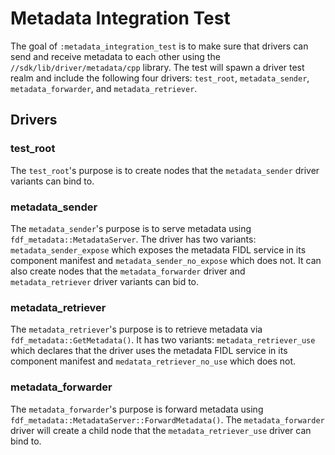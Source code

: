 # Metadata Integration Test
The goal of `:metadata_integration_test` is to make sure that drivers can send
and receive metadata to each other using the `//sdk/lib/driver/metadata/cpp`
library. The test will spawn a driver test realm and include the following four
drivers: `test_root`, `metadata_sender`, `metadata_forwarder`, and
`metadata_retriever`.

## Drivers
### test_root
The `test_root`'s purpose is to create nodes that the `metadata_sender` driver
variants can bind to.

### metadata_sender
The `metadata_sender`'s purpose is to serve metadata using
`fdf_metadata::MetadataServer`. The driver has two variants:
`metadata_sender_expose` which exposes the metadata FIDL service in its
component manifest and `metadata_sender_no_expose` which does not. It can also
create nodes that the `metadata_forwarder` driver and `metadata_retriever`
driver variants can bid to.

### metadata_retriever
The `metadata_retriever`'s purpose is to retrieve metadata via
`fdf_metadata::GetMetadata()`. It has two variants: `metadata_retriever_use`
which declares that the driver uses the metadata FIDL service in its component
manifest and `medatata_retriever_no_use` which does not.

### metadata_forwarder
The `metadata_forwarder`'s purpose is forward metadata using
`fdf_metadata::MetadataServer::ForwardMetadata()`. The `metadata_forwarder`
driver will create a child node that the `metadata_retriever_use` driver can
bind to.
